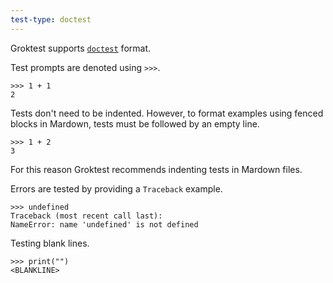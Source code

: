 ```yaml
---
test-type: doctest
---
```


Groktest supports [`doctest`](https://docs.python.org/library/doctest)
format.

Test prompts are denoted using `>>>`.

    >>> 1 + 1
    2

Tests don't need to be indented. However, to format examples using fenced blocks in Mardown, tests must be followed by an empty line.

```
>>> 1 + 2
3

```

For this reason Groktest recommends indenting tests in Mardown files.

Errors are tested by providing a `Traceback` example.

    >>> undefined
    Traceback (most recent call last):
    NameError: name 'undefined' is not defined

Testing blank lines.

    >>> print("")
    <BLANKLINE>
